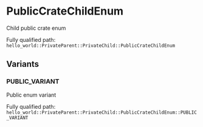 # PublicCrateChildEnum

Child public crate enum


Fully qualified path: `hello_world::PrivateParent::PrivateChild::PublicCrateChildEnum`

## Variants

### PUBLIC_VARIANT

Public enum variant

Fully qualified path: `hello_world::PrivateParent::PrivateChild::PublicCrateChildEnum::PUBLIC_VARIANT`


